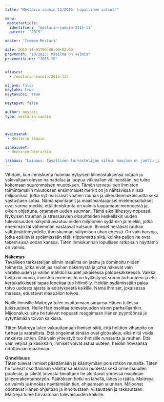```yaml
---
title: "Mestarin sanoin 11/2015: Lopullinen valinta"

menu:
 masterarticle:
  identifier:  "mestarin-sanoin-2015-11"
  parent:  "2015"

master: "Cremen Mestari"

date: 2015-11-01T00:00:00+02:00
prevmonth: "10/2015: Maailma on valmis"
prevmonthLink: "2015-10"


aliases:
  - /mestarin-sanoin/2015-11/

ei_pvm: false
naytakk: true
naytavuosi: true

naytapvm: false

author: mestari
type: mestarin-sanoin



avainsanat:
 - Mestarin sanoin

aihealueet:
 - Henkinen Hierarkia

lainaus: "Lainaus: Tavallisen tarkastelijan silmin maailma on jaettu ja dominoitu niiden toimesta, jotka eivät jaa rauhan näkemystä ja jotka näkevät vain varallisuuden ja vallan mahdollisuudet jokaisessa palopesäkkeessä. Vaikka heitä on monia, ihmisten enemmistö on kyllästynyt sodan turhuuteen ja etsii kertakaikkisesti tapaa lopettaa tuo hölmöily."
---
```

<p>Vihdoin, kun ihmiskunta huomaa nykyisen kiinnostuksensa sotaan ja väkivaltaan olevan haihattelua ja luopuu väkivallan välineistään, se tulee kokemaan suurenmoisen muutoksen. Tämän tervetulleen ihmisten toimintamallin muutoksen ensimmäiset merkit on jo nähtävissä niissä miljoonissa, jotka nyt marssivat vaatien rauhaa ja oikeudenmukaisuutta sekä vastustaen sotaa. Nämä spontaanit ja maailmanlaajuiset mielenosoitukset ovat varma merkki, että ihmiskunta on valmis luopumaan menneestä ja, oikein ohjattuna, ottamaan uuden suunnan. Tämä aika lähestyy nopeasti. Nykyisen trauman ja stressaavien olosuhteiden keskelläkin uuden tulevaisuuden näkymä avautuu niiden miljoonien sydämiin ja mieliin, jotka enemmän tai vähemmän vastaavat kutsuun. Ihmiset heräävät rauhan välttämättömyydelle, ihmiskunnan säilymisen uhan edessä. On vain harvoja, jotka epäilevät sydämissään tätä, riippumatta siitä, kuinka paljon he ovat tekemisissä sodan kanssa. Täten ihmiskunnan lopullisen ratkaisun näyttämö on valmis.</p>
<p><strong>Näkemys</strong><br>
Tavallisen tarkastelijan silmin maailma on jaettu ja dominoitu niiden toimesta, jotka eivät jaa rauhan näkemystä ja jotka näkevät vain varallisuuden ja vallan mahdollisuudet jokaisessa palopesäkkeessä. Vaikka heitä on monia, ihmisten enemmistö on kyllästynyt sodan turhuuteen ja etsii kertakaikkisesti tapaa lopettaa tuo hölmöily. Heidän sydämissään palaa toivo uudesta ajasta ja edistyksestä kaikille. Nämä ihmiset, jokaisessa maassa, edustavat maapallon toivoa.</p>
<p>Näille ihmisille Maitreya tulee osoittamaan sanansa Hänen tullessa julkisuuteen. Heille Hän osoittaa tulevaisuuden vision parhaillaankin. Mijoonalukuisina he tulevat nopeasti reagoimaan Hänen pyyntöönsä ja sytyttämään toivon kaikissa.</p>
<p>Täten Maitreya tulee vakuuttamaan ihmiset siitä, että holtiton vihanpito on turhaa ja vaarallista. Että ongelmat tänään ovat globaaleja, eikä niitä voida ratkaista sotien. Että vain yhteistyö tuo ihmisille runsautta ja rauhan. Että vain veljinä ja käsikkäin, ihmiset voivat astua uuteen, heidän hoivaansa odottavaan maailmaan.</p>
<p><strong>Onnellisuus</strong><br>
Täten tulevat ihmiset päättämään ja kääntymään pois rotkon reunalta. Täten he tulevat osoittamaan valintansa elämän puolesta sekä onnellisuuden puolesta, ja silmät toivosta kimaltaen he aloittavat yhdessä maailman jälleenrakentamistyön. Päätöksen hetki on lähellä, lähes jo täällä. Maitreya on valmis ja innokas näyttämään tien, ohjaamaan suunnan. Miljoonat odottavat Hänen ohjeitaan ja innoitustaan, viisauttaan ja rakkauttaan. Maitreya tulee turvaamaan tulevaisuuden kaikille.